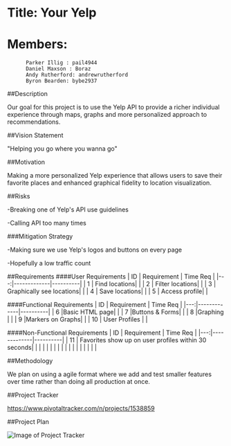 # Title: Your Yelp
# Members:
          Parker Illig : pail4944
          Daniel Maxson : Boraz
          Andy Rutherford: andrewrutherford
          Byron Bearden: bybe2937

##Description

Our goal for this project is to use the Yelp API to provide a richer individual experience through maps, graphs and more personalized approach to recommendations. 

##Vision Statement

"Helping you go where you wanna go"

##Motivation

Making a more personalized Yelp experience that allows users to save their favorite places and enhanced graphical fidelity to location visualization.

##Risks

-Breaking one of Yelp's API use guidelines

-Calling API too many times 

###Mitigation Strategy

-Making sure we use Yelp's logos and buttons on every page

-Hopefully a low traffic count


##Requirements
####User Requirements
| ID | Requirement | Time Req |
|---:|-------------|----------|
| 1  | Find locations|          |
| 2  | Filter locations|          |
| 3  | Graphically see locations|          |
| 4  | Save locations|          |
| 5  | Access profile|          |

####Functional Requirements
| ID | Requirement | Time Req |
|---:|-------------|----------|
| 6  |Basic HTML page|          |
| 7  |Buttons & Forms|          |
| 8  |Graphing       |          |
| 9  |Markers on Graphs|          |
| 10 | User Profiles  |           |

####Non-Functional Requirements
| ID | Requirement | Time Req |
|---:|-------------|----------|
| 11 |  Favorites show up on user profiles within 30 seconds|          |
|    |             |          |
|    |             |          |
|    |             |          |
|    |             |          |

##Methodology

We plan on using a agile format where we add and test smaller features over time rather than doing all production at once. 

##Project Tracker

https://www.pivotaltracker.com/n/projects/1538859


##Project Plan


![Image of Project Tracker](http://i.imgur.com/n7mH0fK.png)

